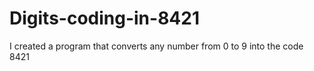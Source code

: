 # Digits-coding-in-8421
I created a program that converts any number from 0 to 9 into the code 8421

